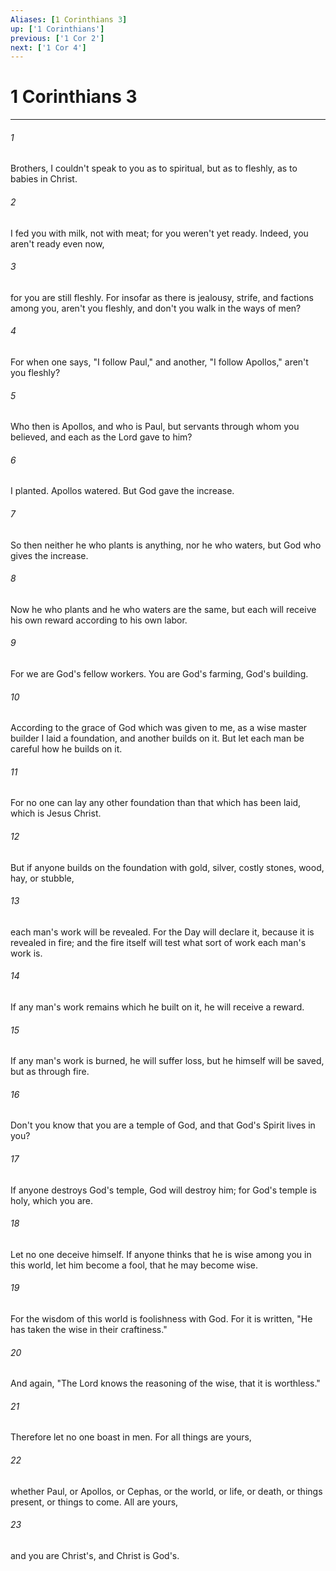 ```yaml
---
Aliases: [1 Corinthians 3]
up: ['1 Corinthians']
previous: ['1 Cor 2']
next: ['1 Cor 4']
---
```

# 1 Corinthians 3
***





###### 1 

Brothers, I couldn't speak to you as to spiritual, but as to fleshly, as to babies in Christ. 



###### 2 

I fed you with milk, not with meat; for you weren't yet ready. Indeed, you aren't ready even now, 



###### 3 

for you are still fleshly. For insofar as there is jealousy, strife, and factions among you, aren't you fleshly, and don't you walk in the ways of men? 



###### 4 

For when one says, "I follow Paul," and another, "I follow Apollos," aren't you fleshly? 



###### 5 

Who then is Apollos, and who is Paul, but servants through whom you believed, and each as the Lord gave to him? 



###### 6 

I planted. Apollos watered. But God gave the increase. 



###### 7 

So then neither he who plants is anything, nor he who waters, but God who gives the increase. 



###### 8 

Now he who plants and he who waters are the same, but each will receive his own reward according to his own labor. 



###### 9 

For we are God's fellow workers. You are God's farming, God's building. 



###### 10 

According to the grace of God which was given to me, as a wise master builder I laid a foundation, and another builds on it. But let each man be careful how he builds on it. 



###### 11 

For no one can lay any other foundation than that which has been laid, which is Jesus Christ. 



###### 12 

But if anyone builds on the foundation with gold, silver, costly stones, wood, hay, or stubble, 



###### 13 

each man's work will be revealed. For the Day will declare it, because it is revealed in fire; and the fire itself will test what sort of work each man's work is. 



###### 14 

If any man's work remains which he built on it, he will receive a reward. 



###### 15 

If any man's work is burned, he will suffer loss, but he himself will be saved, but as through fire. 



###### 16 

Don't you know that you are a temple of God, and that God's Spirit lives in you? 



###### 17 

If anyone destroys God's temple, God will destroy him; for God's temple is holy, which you are. 



###### 18 

Let no one deceive himself. If anyone thinks that he is wise among you in this world, let him become a fool, that he may become wise. 



###### 19 

For the wisdom of this world is foolishness with God. For it is written, "He has taken the wise in their craftiness." 



###### 20 

And again, "The Lord knows the reasoning of the wise, that it is worthless." 



###### 21 

Therefore let no one boast in men. For all things are yours, 



###### 22 

whether Paul, or Apollos, or Cephas, or the world, or life, or death, or things present, or things to come. All are yours, 



###### 23 

and you are Christ's, and Christ is God's.
